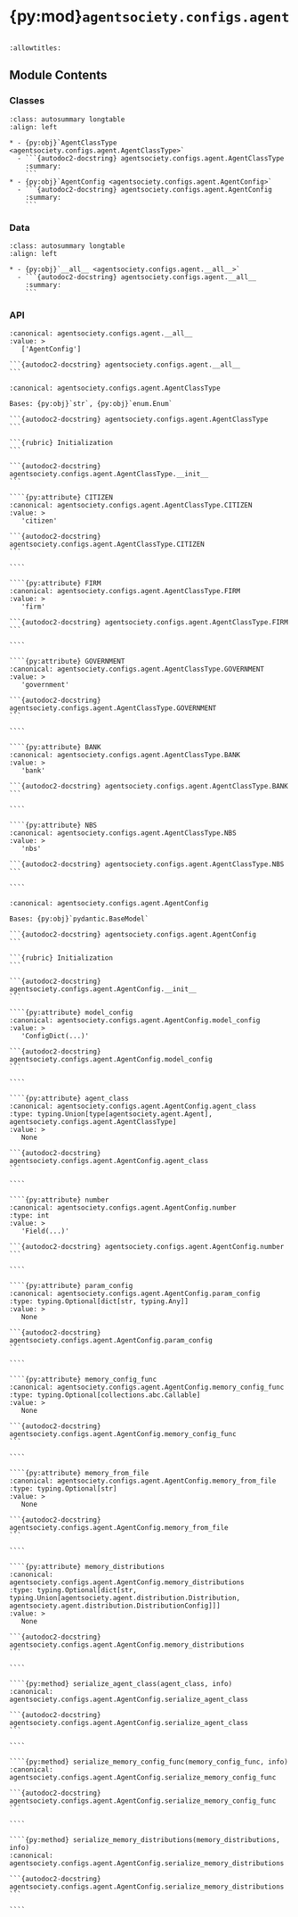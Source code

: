 # {py:mod}`agentsociety.configs.agent`

```{py:module} agentsociety.configs.agent
```

```{autodoc2-docstring} agentsociety.configs.agent
:allowtitles:
```

## Module Contents

### Classes

````{list-table}
:class: autosummary longtable
:align: left

* - {py:obj}`AgentClassType <agentsociety.configs.agent.AgentClassType>`
  - ```{autodoc2-docstring} agentsociety.configs.agent.AgentClassType
    :summary:
    ```
* - {py:obj}`AgentConfig <agentsociety.configs.agent.AgentConfig>`
  - ```{autodoc2-docstring} agentsociety.configs.agent.AgentConfig
    :summary:
    ```
````

### Data

````{list-table}
:class: autosummary longtable
:align: left

* - {py:obj}`__all__ <agentsociety.configs.agent.__all__>`
  - ```{autodoc2-docstring} agentsociety.configs.agent.__all__
    :summary:
    ```
````

### API

````{py:data} __all__
:canonical: agentsociety.configs.agent.__all__
:value: >
   ['AgentConfig']

```{autodoc2-docstring} agentsociety.configs.agent.__all__
```

````

`````{py:class} AgentClassType()
:canonical: agentsociety.configs.agent.AgentClassType

Bases: {py:obj}`str`, {py:obj}`enum.Enum`

```{autodoc2-docstring} agentsociety.configs.agent.AgentClassType
```

```{rubric} Initialization
```

```{autodoc2-docstring} agentsociety.configs.agent.AgentClassType.__init__
```

````{py:attribute} CITIZEN
:canonical: agentsociety.configs.agent.AgentClassType.CITIZEN
:value: >
   'citizen'

```{autodoc2-docstring} agentsociety.configs.agent.AgentClassType.CITIZEN
```

````

````{py:attribute} FIRM
:canonical: agentsociety.configs.agent.AgentClassType.FIRM
:value: >
   'firm'

```{autodoc2-docstring} agentsociety.configs.agent.AgentClassType.FIRM
```

````

````{py:attribute} GOVERNMENT
:canonical: agentsociety.configs.agent.AgentClassType.GOVERNMENT
:value: >
   'government'

```{autodoc2-docstring} agentsociety.configs.agent.AgentClassType.GOVERNMENT
```

````

````{py:attribute} BANK
:canonical: agentsociety.configs.agent.AgentClassType.BANK
:value: >
   'bank'

```{autodoc2-docstring} agentsociety.configs.agent.AgentClassType.BANK
```

````

````{py:attribute} NBS
:canonical: agentsociety.configs.agent.AgentClassType.NBS
:value: >
   'nbs'

```{autodoc2-docstring} agentsociety.configs.agent.AgentClassType.NBS
```

````

`````

`````{py:class} AgentConfig(/, **data: typing.Any)
:canonical: agentsociety.configs.agent.AgentConfig

Bases: {py:obj}`pydantic.BaseModel`

```{autodoc2-docstring} agentsociety.configs.agent.AgentConfig
```

```{rubric} Initialization
```

```{autodoc2-docstring} agentsociety.configs.agent.AgentConfig.__init__
```

````{py:attribute} model_config
:canonical: agentsociety.configs.agent.AgentConfig.model_config
:value: >
   'ConfigDict(...)'

```{autodoc2-docstring} agentsociety.configs.agent.AgentConfig.model_config
```

````

````{py:attribute} agent_class
:canonical: agentsociety.configs.agent.AgentConfig.agent_class
:type: typing.Union[type[agentsociety.agent.Agent], agentsociety.configs.agent.AgentClassType]
:value: >
   None

```{autodoc2-docstring} agentsociety.configs.agent.AgentConfig.agent_class
```

````

````{py:attribute} number
:canonical: agentsociety.configs.agent.AgentConfig.number
:type: int
:value: >
   'Field(...)'

```{autodoc2-docstring} agentsociety.configs.agent.AgentConfig.number
```

````

````{py:attribute} param_config
:canonical: agentsociety.configs.agent.AgentConfig.param_config
:type: typing.Optional[dict[str, typing.Any]]
:value: >
   None

```{autodoc2-docstring} agentsociety.configs.agent.AgentConfig.param_config
```

````

````{py:attribute} memory_config_func
:canonical: agentsociety.configs.agent.AgentConfig.memory_config_func
:type: typing.Optional[collections.abc.Callable]
:value: >
   None

```{autodoc2-docstring} agentsociety.configs.agent.AgentConfig.memory_config_func
```

````

````{py:attribute} memory_from_file
:canonical: agentsociety.configs.agent.AgentConfig.memory_from_file
:type: typing.Optional[str]
:value: >
   None

```{autodoc2-docstring} agentsociety.configs.agent.AgentConfig.memory_from_file
```

````

````{py:attribute} memory_distributions
:canonical: agentsociety.configs.agent.AgentConfig.memory_distributions
:type: typing.Optional[dict[str, typing.Union[agentsociety.agent.distribution.Distribution, agentsociety.agent.distribution.DistributionConfig]]]
:value: >
   None

```{autodoc2-docstring} agentsociety.configs.agent.AgentConfig.memory_distributions
```

````

````{py:method} serialize_agent_class(agent_class, info)
:canonical: agentsociety.configs.agent.AgentConfig.serialize_agent_class

```{autodoc2-docstring} agentsociety.configs.agent.AgentConfig.serialize_agent_class
```

````

````{py:method} serialize_memory_config_func(memory_config_func, info)
:canonical: agentsociety.configs.agent.AgentConfig.serialize_memory_config_func

```{autodoc2-docstring} agentsociety.configs.agent.AgentConfig.serialize_memory_config_func
```

````

````{py:method} serialize_memory_distributions(memory_distributions, info)
:canonical: agentsociety.configs.agent.AgentConfig.serialize_memory_distributions

```{autodoc2-docstring} agentsociety.configs.agent.AgentConfig.serialize_memory_distributions
```

````

`````
